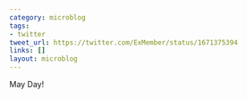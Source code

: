 ```yaml
---
category: microblog
tags:
- twitter
tweet_url: https://twitter.com/ExMember/status/1671375394
links: []
layout: microblog
---
```

May Day!
